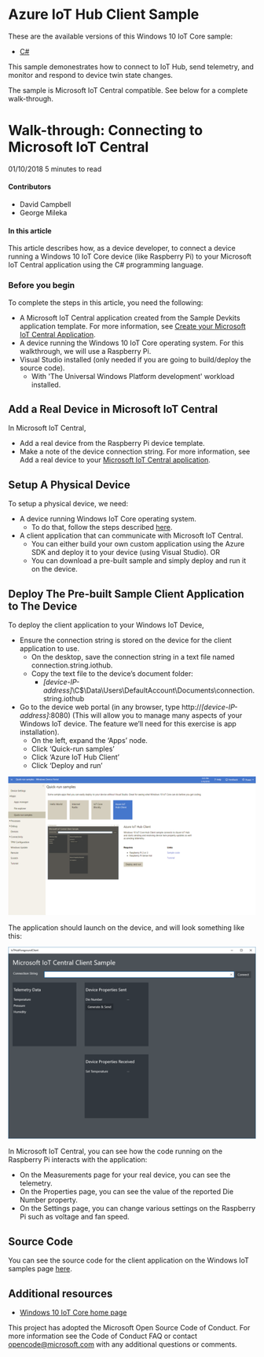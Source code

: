 # Azure IoT Hub Client Sample

These are the available versions of this Windows 10 IoT Core sample:

*	[C#](./CS/README.md)

This sample demonestrates how to connect to IoT Hub, send telemetry, and monitor and respond to device twin state changes.

The sample is Microsoft IoT Central compatible. See below for a complete walk-through.

# Walk-through: Connecting to Microsoft IoT Central

01/10/2018 5 minutes to read

#### Contributors 

- David Campbell
- George Mileka

#### In this article

This article describes how, as a device developer, to connect a device running a Windows 10 IoT Core device (like Raspberry Pi) to your Microsoft IoT Central application using the C# programming language.

### Before you begin

To complete the steps in this article, you need the following:

- A Microsoft IoT Central application created from the Sample Devkits application template. For more information, see [Create your Microsoft IoT Central Application](https://docs.microsoft.com/en-us/microsoft-iot-central/howto-create-application).
- A device running the Windows 10 IoT Core operating system.  For this walkthrough, we will use a Raspberry Pi.  
- Visual Studio installed (only needed if you are going to build/deploy the source code). 
  - With 'The Universal Windows Platform development' workload installed.

## Add a Real Device in Microsoft IoT Central

In Microsoft IoT Central, 

- Add a real device from the Raspberry Pi device template.
- Make a note of the device connection string. For more information, see Add a real device to your [Microsoft IoT Central application](https://docs.microsoft.com/en-us/microsoft-iot-central/tutorial-add-device).

## Setup A Physical Device

To setup a physical device, we need:

- A device running Windows IoT Core operating system.
  - To do that, follow the steps described [here](https://developer.microsoft.com/en-us/windows/iot/getstarted/prototype/setupdevice).
- A client application that can communicate with Microsoft IoT Central.
  - You can either build your own custom application using the Azure SDK and deploy it to your device (using Visual Studio). OR
  - You can download a pre-built sample and simply deploy and run it on the device.

## Deploy The Pre-built Sample Client Application to The Device

To deploy the client application to your Windows IoT Device,

- Ensure the connection string is stored on the device for the client application to use.
  - On the desktop, save the connection string in a text file named connection.string.iothub.
  - Copy the text file to the device’s document folder:
     - <i>[device-IP-address]</i>\C$\Data\Users\DefaultAccount\Documents\connection.string.iothub
- Go to the device web portal (in any browser, type http://<i>[device-IP-address]</i>:8080) (This will allow you to manage many aspects of your Windows IoT device. The feature we’ll need for this exercise is app installation).
  - On the left, expand the ‘Apps’ node.
  - Click ‘Quick-run samples’
  - Click ‘Azure IoT Hub Client’
  - Click ‘Deploy and run’

<img src="webb.capture.png"/>

The application should launch on the device, and will look something like this:

<img src="IoTHubClientScreenshot.png"/>

In Microsoft IoT Central, you can see how the code running on the Raspberry Pi interacts with the application:

- On the Measurements page for your real device, you can see the telemetry.
- On the Properties page, you can see the value of the reported Die Number property.
- On the Settings page, you can change various settings on the Raspberry Pi such as voltage and fan speed.

## Source Code

You can see the source code for the client application on the Windows IoT samples page [here](https://github.com/Microsoft/Windows-iotcore-samples/tree/develop/Samples/Azure/IoTHubClients).


## Additional resources
* [Windows 10 IoT Core home page](https://developer.microsoft.com/en-us/windows/iot/)

This project has adopted the Microsoft Open Source Code of Conduct. For more information see the Code of Conduct FAQ or contact <opencode@microsoft.com> with any additional questions or comments.


